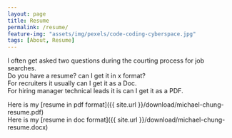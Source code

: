 ```yaml
---
layout: page
title: Resume
permalink: /resume/
feature-img: "assets/img/pexels/code-coding-cyberspace.jpg"
tags: [About, Resume]
---
```


I often get asked two questions during the courting process for job searches. <br>
Do you have a resume? can I get it in x format? <br>
For recruiters it usually can I get it as a Doc. <br>
For hiring manager technical leads it is can I get it as a PDF.<br>

Here is my [resume in pdf format]({{ site.url }}/download/michael-chung-resume.pdf) <br>
Here is my [resume in doc format]({{ site.url }}/download/michael-chung-resume.docx) <br>
